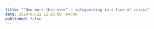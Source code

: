```yaml
---
title: "“Now more than ever” – safeguarding in a time of crisis"
date: 2020-05-22 12:26:00 -04:00
published: false
---
```


